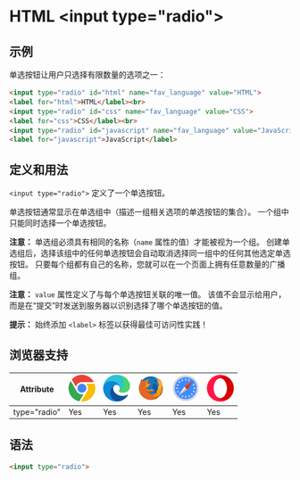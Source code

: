 HTML \<input type="radio">
===

## 示例

单选按钮让用户只选择有限数量的选项之一：

```html idoc:preview:iframe
<input type="radio" id="html" name="fav_language" value="HTML">
<label for="html">HTML</label><br>
<input type="radio" id="css" name="fav_language" value="CSS">
<label for="css">CSS</label><br>
<input type="radio" id="javascript" name="fav_language" value="JavaScript">
<label for="javascript">JavaScript</label>
```

## 定义和用法

`<input type="radio">` 定义了一个单选按钮。

单选按钮通常显示在单选组中（描述一组相关选项的单选按钮的集合）。 一个组中只能同时选择一个单选按钮。

**注意：** 单选组必须具有相同的名称（`name` 属性的值）才能被视为一个组。 创建单选组后，选择该组中的任何单选按钮会自动取消选择同一组中的任何其他选定单选按钮。 只要每个组都有自己的名称，您就可以在一个页面上拥有任意数量的广播组。

**注意：** `value` 属性定义了与每个单选按钮关联的唯一值。 该值不会显示给用户，而是在“提交”时发送到服务器以识别选择了哪个单选按钮的值。

**提示：** 始终添加 `<label>` 标签以获得最佳可访问性实践！

## 浏览器支持

| Attribute | ![chrome][1] | ![edge][2] | ![firefox][3] | ![safari][4] | ![opera][5] |
| ------- | --- | --- | --- | --- | --- |
| type="radio" | Yes | Yes | Yes | Yes | Yes |

## 语法

```html
<input type="radio">
```

[1]: ../assets/chrome.svg
[2]: ../assets/edge.svg
[3]: ../assets/firefox.svg
[4]: ../assets/safari.svg
[5]: ../assets/opera.svg
